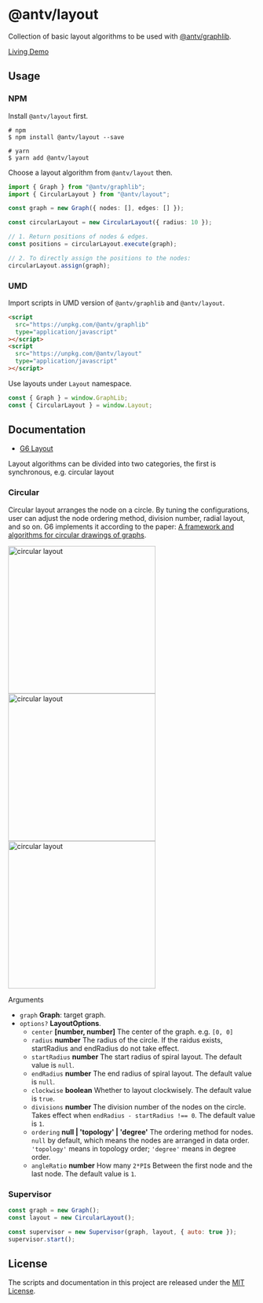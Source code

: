 # @antv/layout

Collection of basic layout algorithms to be used with [@antv/graphlib]().

[Living Demo](https://observablehq.com/d/2db6b0cc5e97d8d6)

## Usage

### NPM

Install `@antv/layout` first.

```shell
# npm
$ npm install @antv/layout --save

# yarn
$ yarn add @antv/layout
```

Choose a layout algorithm from `@antv/layout` then.

```ts
import { Graph } from "@antv/graphlib";
import { CircularLayout } from "@antv/layout";

const graph = new Graph({ nodes: [], edges: [] });

const circularLayout = new CircularLayout({ radius: 10 });

// 1. Return positions of nodes & edges.
const positions = circularLayout.execute(graph);

// 2. To directly assign the positions to the nodes:
circularLayout.assign(graph);
```

### UMD

Import scripts in UMD version of `@antv/graphlib` and `@antv/layout`.

```html
<script
  src="https://unpkg.com/@antv/graphlib"
  type="application/javascript"
></script>
<script
  src="https://unpkg.com/@antv/layout"
  type="application/javascript"
></script>
```

Use layouts under `Layout` namespace.

```js
const { Graph } = window.GraphLib;
const { CircularLayout } = window.Layout;
```

## Documentation

- [G6 Layout](https://g6.antv.vision/zh/docs/api/graphLayout/guide)

Layout algorithms can be divided into two categories, the first is synchronous, e.g. circular layout

### Circular

Circular layout arranges the node on a circle. By tuning the configurations, user can adjust the node ordering method, division number, radial layout, and so on. G6 implements it according to the paper: [A framework and algorithms for circular drawings of graphs](https://www.sciencedirect.com/science/article/pii/S1570866705000031).

<img src="https://gw.alipayobjects.com/mdn/rms_f8c6a0/afts/img/A*-3idTK1xa6wAAAAAAAAAAABkARQnAQ" alt="circular layout" width="300">
<img src="https://gw.alipayobjects.com/mdn/rms_f8c6a0/afts/img/A*_nLORItzM5QAAAAAAAAAAABkARQnAQ" alt="circular layout" width="300">
<img src="https://gw.alipayobjects.com/mdn/rms_f8c6a0/afts/img/A*6J6BRIjmXKAAAAAAAAAAAABkARQnAQ" alt="circular layout" width="300">

Arguments

- `graph` **Graph**: target graph.
- `options?` **LayoutOptions**.
  - `center` **[number, number]** The center of the graph. e.g. `[0, 0]`
  - `radius` **number** The radius of the circle. If the raidus exists, startRadius and endRadius do not take effect.
  - `startRadius` **number** The start radius of spiral layout. The default value is `null`.
  - `endRadius` **number** The end radius of spiral layout. The default value is `null`.
  - `clockwise` **boolean** Whether to layout clockwisely. The default value is `true`.
  - `divisions` **number** The division number of the nodes on the circle. Takes effect when `endRadius - startRadius !== 0`. The default value is `1`.
  - `ordering` **null | 'topology' | 'degree'** The ordering method for nodes. `null` by default, which means the nodes are arranged in data order. `'topology'` means in topology order; `'degree'` means in degree order.
  - `angleRatio` **number** How many `2*PI`s Between the first node and the last node. The default value is `1`.

### Supervisor

```js
const graph = new Graph();
const layout = new CircularLayout();

const supervisor = new Supervisor(graph, layout, { auto: true });
supervisor.start();
```

## License

The scripts and documentation in this project are released under the [MIT License](LICENSE).
